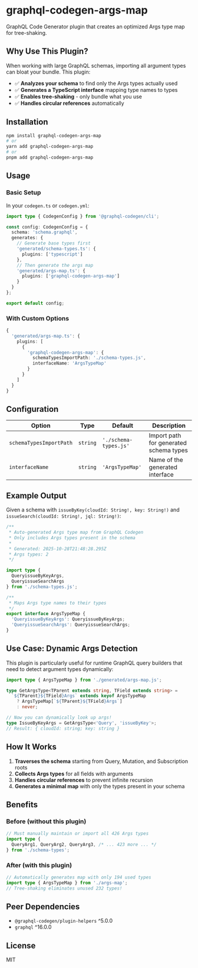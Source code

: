 # graphql-codegen-args-map

GraphQL Code Generator plugin that creates an optimized Args type map for tree-shaking.

## Why Use This Plugin?

When working with large GraphQL schemas, importing all argument types can bloat your bundle. This plugin:

- ✅ **Analyzes your schema** to find only the Args types actually used
- ✅ **Generates a TypeScript interface** mapping type names to types
- ✅ **Enables tree-shaking** - only bundle what you use
- ✅ **Handles circular references** automatically

## Installation

```bash
npm install graphql-codegen-args-map
# or
yarn add graphql-codegen-args-map
# or
pnpm add graphql-codegen-args-map
```

## Usage

### Basic Setup

In your `codegen.ts` or `codegen.yml`:

```typescript
import type { CodegenConfig } from '@graphql-codegen/cli';

const config: CodegenConfig = {
  schema: 'schema.graphql',
  generates: {
    // Generate base types first
    'generated/schema-types.ts': {
      plugins: ['typescript']
    },
    // Then generate the args map
    'generated/args-map.ts': {
      plugins: ['graphql-codegen-args-map']
    }
  }
};

export default config;
```

### With Custom Options

```typescript
{
  'generated/args-map.ts': {
    plugins: [
      {
        'graphql-codegen-args-map': {
          schemaTypesImportPath: './schema-types.js',
          interfaceName: 'ArgsTypeMap'
        }
      }
    ]
  }
}
```

## Configuration

| Option | Type | Default | Description |
|--------|------|---------|-------------|
| `schemaTypesImportPath` | `string` | `'./schema-types.js'` | Import path for generated schema types |
| `interfaceName` | `string` | `'ArgsTypeMap'` | Name of the generated interface |

## Example Output

Given a schema with `issueByKey(cloudId: String!, key: String!)` and `issueSearch(cloudId: String!, jql: String!)`:

```typescript
/**
 * Auto-generated Args type map from GraphQL Codegen
 * Only includes Args types present in the schema
 * 
 * Generated: 2025-10-28T21:48:28.295Z
 * Args types: 2
 */

import type {
  QueryissueByKeyArgs,
  QueryissueSearchArgs
} from './schema-types.js';

/**
 * Maps Args type names to their types
 */
export interface ArgsTypeMap {
  'QueryissueByKeyArgs': QueryissueByKeyArgs;
  'QueryissueSearchArgs': QueryissueSearchArgs;
}
```

## Use Case: Dynamic Args Detection

This plugin is particularly useful for runtime GraphQL query builders that need to detect argument types dynamically:

```typescript
import type { ArgsTypeMap } from './generated/args-map.js';

type GetArgsType<TParent extends string, TField extends string> = 
  `${TParent}${TField}Args` extends keyof ArgsTypeMap
    ? ArgsTypeMap[`${TParent}${TField}Args`]
    : never;

// Now you can dynamically look up args!
type IssueByKeyArgs = GetArgsType<'Query', 'issueByKey'>;
// Result: { cloudId: string; key: string }
```

## How It Works

1. **Traverses the schema** starting from Query, Mutation, and Subscription roots
2. **Collects Args types** for all fields with arguments
3. **Handles circular references** to prevent infinite recursion
4. **Generates a minimal map** with only the types present in your schema

## Benefits

### Before (without this plugin)
```typescript
// Must manually maintain or import all 426 Args types
import type {
  QueryArg1, QueryArg2, QueryArg3, /* ... 423 more ... */
} from './schema-types';
```

### After (with this plugin)
```typescript
// Automatically generates map with only 194 used types
import type { ArgsTypeMap } from './args-map';
// Tree-shaking eliminates unused 232 types!
```

## Peer Dependencies

- `@graphql-codegen/plugin-helpers` ^5.0.0
- `graphql` ^16.0.0

## License

MIT

